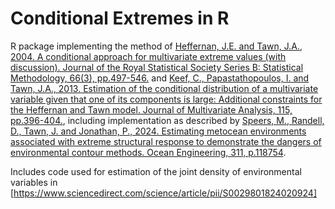 # Conditional Extremes in R
R package implementing the method of [Heffernan, J.E. and Tawn, J.A., 2004. A conditional approach for multivariate extreme values (with discussion). Journal of the Royal Statistical Society Series B: Statistical Methodology, 66(3), pp.497-546.](https://academic.oup.com/jrsssb/article/66/3/497/7098439) and [Keef, C., Papastathopoulos, I. and Tawn, J.A., 2013. Estimation of the conditional distribution of a multivariate variable given that one of its components is large: Additional constraints for the Heffernan and Tawn model. Journal of Multivariate Analysis, 115, pp.396-404.](https://www.sciencedirect.com/science/article/pii/S0047259X12002436), including implementation as described by [Speers, M., Randell, D., Tawn, J. and Jonathan, P., 2024. Estimating metocean environments associated with extreme structural response to demonstrate the dangers of environmental contour methods. Ocean Engineering, 311, p.118754](https://www.sciencedirect.com/science/article/pii/S0029801824020924).

Includes code used for estimation of the joint density of environmental variables in [https://www.sciencedirect.com/science/article/pii/S0029801824020924]
